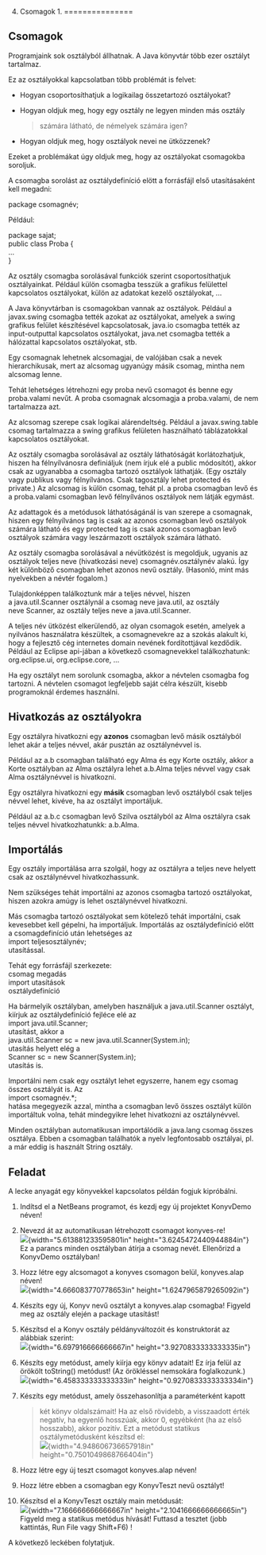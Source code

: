 04. Csomagok 1.
===============

Csomagok
--------

Programjaink sok osztályból állhatnak. A Java könyvtár több ezer
osztályt tartalmaz.

Ez az osztályokkal kapcsolatban több problémát is felvet:

-   Hogyan csoportosíthatjuk a logikailag összetartozó osztályokat?

-   Hogyan oldjuk meg, hogy egy osztály ne legyen minden más osztály
    > számára látható, de némelyek számára igen?

-   Hogyan oldjuk meg, hogy osztályok nevei ne ütközzenek?

Ezeket a problémákat úgy oldjuk meg, hogy az osztályokat csomagokba
soroljuk.

A csomagba sorolást az osztálydefiníció elött a forrásfájl első
utasításaként kell megadni:

package csomagnév;

Például:

package sajat;\
public class Proba {\
...\
}

Az osztály csomagba sorolásával funkciók szerint csoportosíthatjuk
osztályainkat. Például külön csomagba tesszük a grafikus felülettel
kapcsolatos osztályokat, külön az adatokat kezelő osztályokat, ...

A Java könyvtárban is csomagokban vannak az osztályok. Például a
javax.swing csomagba tették azokat az osztályokat, amelyek a swing
grafikus felület készítésével kapcsolatosak, java.io csomagba tették az
input-outputtal kapcsolatos osztályokat, java.net csomagba tették a
hálózattal kapcsolatos osztályokat, stb.

Egy csomagnak lehetnek alcsomagjai, de valójában csak a nevek
hierarchikusak, mert az alcsomag ugyanúgy másik csomag, mintha nem
alcsomag lenne.

Tehát lehetséges létrehozni egy proba nevű csomagot és benne egy
proba.valami nevűt. A proba csomagnak alcsomagja a proba.valami, de nem
tartalmazza azt.

Az alcsomag szerepe csak logikai alárendeltség. Például a
javax.swing.table csomag tartalmazza a swing grafikus felületen
használható táblázatokkal kapcsolatos osztályokat.

Az osztály csomagba sorolásával az osztály láthatóságát korlátozhatjuk,
hiszen ha félnyílvánosra definiáljuk (nem írjuk elé a public módosítót),
akkor csak az ugyanabba a csomagba tartozó osztályok láthatják. (Egy
osztály vagy publikus vagy félnyílvános. Csak tagosztály lehet protected
és private.) Az alcsomag is külön csomag, tehát pl. a proba csomagban
levő és a proba.valami csomagban levő félnyílvános osztályok nem látják
egymást.

Az adattagok és a metódusok láthatóságánál is van szerepe a csomagnak,
hiszen egy félnyílvános tag is csak az azonos csomagban levő osztályok
számára látható és egy protected tag is csak azonos csomagban levő
osztályok számára vagy leszármazott osztályok számára látható.

Az osztály csomagba sorolásával a névütközést is megoldjuk, ugyanis az
osztályok teljes neve (hivatkozási neve) csomagnév.osztálynév alakú. Így
két különböző csomagban lehet azonos nevű osztály. (Hasonló, mint más
nyelvekben a névtér fogalom.)

Tulajdonképpen találkoztunk már a teljes névvel, hiszen
a java.util.Scanner osztálynál a csomag neve java.util, az osztály
neve Scanner, az osztály teljes neve a java.util.Scanner.

A teljes név ütközést elkerülendő, az olyan csomagok esetén, amelyek a
nyilvános használatra készültek, a csomagnevekre az a szokás alakult ki,
hogy a fejlesztő cég internetes domain nevének fordítottjával kezdődik.
Például az Eclipse api-jában a következő csomagnevekkel találkozhatunk:
org.eclipse.ui, org.eclipse.core, ...

Ha egy osztályt nem sorolunk csomagba, akkor a névtelen csomagba fog
tartozni. A névtelen csomagot legfeljebb saját célra készült, kisebb
programoknál érdemes használni.

Hivatkozás az osztályokra
-------------------------

Egy osztályra hivatkozni egy **azonos** csomagban levő másik osztályból
lehet akár a teljes névvel, akár pusztán az osztálynévvel is.

Például az a.b csomagban található egy Alma és egy Korte osztály, akkor
a Korte osztályban az Alma osztályra lehet a.b.Alma teljes névvel vagy
csak Alma osztálynévvel is hivatkozni.

Egy osztályra hivatkozni egy **másik** csomagban levő osztályból csak
teljes névvel lehet, kivéve, ha az osztályt importáljuk.

Például az a.b.c csomagban levő Szilva osztályból az Alma osztályra csak
teljes névvel hivatkozhatunkk: a.b.Alma.

Importálás
----------

Egy osztály importálása arra szolgál, hogy az osztályra a teljes neve
helyett csak az osztálynévvel hivatkozhassunk.

Nem szükséges tehát importálni az azonos csomagba tartozó osztályokat,
hiszen azokra amúgy is lehet osztálynévvel hivatkozni.

Más csomagba tartozó osztályokat sem kötelező tehát importálni, csak
kevesebbet kell gépelni, ha importáljuk. Importálás az osztálydefiníció
előtt a csomagdefiníció után lehetséges az\
import teljesosztálynév;\
utasítással.

Tehát egy forrásfájl szerkezete:\
csomag megadás\
import utasítások\
osztálydefiníció

Ha bármelyik osztályban, amelyben használjuk a java.util.Scanner
osztályt, kiírjuk az osztálydefiníció fejléce elé az\
import java.util.Scanner;\
utasítást, akkor a\
java.util.Scanner sc = new java.util.Scanner(System.in);\
utasítás helyett elég a\
Scanner sc = new Scanner(System.in);\
utasítás is.

Importálni nem csak egy osztályt lehet egyszerre, hanem egy csomag
összes osztályát is. Az\
import csomagnév.\*;\
hatása megegyezik azzal, mintha a csomagban levő összes osztályt külön
importáltuk volna, tehát mindegyikre lehet hivatkozni az osztálynévvel.

Minden osztályban automatikusan importálódik a java.lang csomag összes
osztálya. Ebben a csomagban találhatók a nyelv legfontosabb osztályai,
pl. a már eddig is használt String osztály.

Feladat
-------

A lecke anyagát egy könyvekkel kapcsolatos példán fogjuk kipróbálni.

1.  Indítsd el a NetBeans programot, és kezdj egy új projektet KonyvDemo
    néven!

2.  Nevezd át az automatikusan létrehozott csomagot konyves-re!\
    ![](Csomagok1/media/image1.png){width="5.613881233595801in"
    height="3.6245472440944884in"}\
    Ez a parancs minden osztályban átírja a csomag nevét. Ellenőrizd a
    KonyvDemo osztályban!

3.  Hozz létre egy alcsomagot a konyves csomagon belül, konyves.alap
    néven!\
    ![](Csomagok1/media/image2.png){width="4.666083770778653in"
    height="1.6247965879265092in"}

4.  Készíts egy új, Konyv nevű osztályt a konyves.alap csomagba! Figyeld
    meg az osztály elején a package utasítást!

5.  Készítsd el a Konyv osztály példányváltozóit és konstruktorát az
    alábbiak szerint:\
    ![](Csomagok1/media/image3.png){width="6.697916666666667in"
    height="3.9270833333333335in"}

6.  Készíts egy metódust, amely kiírja egy könyv adatait! Ez írja felül
    az örökölt toString() metódust! (Az örökléssel nemsokára
    foglalkozunk.)\
    ![](Csomagok1/media/image4.png){width="6.458333333333333in"
    height="0.9270833333333334in"}

7.  Készíts egy metódust, amely összehasonlítja a paraméterként kapott
    > két könyv oldalszámait! Ha az első rövidebb, a visszaadott érték
    > negatív, ha egyenlő hosszúak, akkor 0, egyébként (ha az első
    > hosszabb), akkor pozitív. Ezt a metódust statikus
    > osztálymetódusként készítsd el:\
    > ![](Csomagok1/media/image5.png){width="4.948606736657918in"
    > height="0.7501049868766404in"}

8.  Hozz létre egy új teszt csomagot konyves.alap néven!

9.  Hozz létre ebben a csomagban egy KonyvTeszt nevű osztályt!

10. Készítsd el a KonyvTeszt osztály main metódusát:\
    ![](Csomagok1/media/image6.png){width="7.166666666666667in"
    height="2.1041666666666665in"}\
    Figyeld meg a statikus metódus hívását! Futtasd a tesztet (jobb
    kattintás, Run File vagy Shift+F6) !

A következő leckében folytatjuk.
